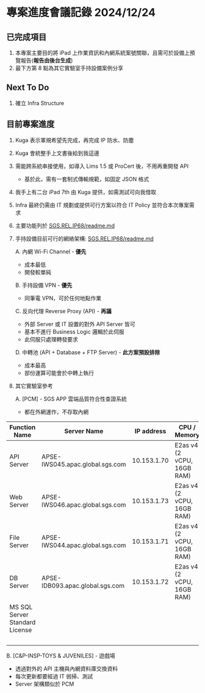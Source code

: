 # 專案進度會議記錄 2024/12/24

## 已完成項目

1. 本專案主要目的將 iPad 上作業資訊和內網系統案號關聯，且需可於設備上預覽報告(**報告由後台生成**)
2. 最下方第 8 點為其它實驗室手持設備案例分享

## Next To Do

1. 確立 Infra Structure

## 目前專案進度

1. Kuga 表示軍規希望先完成，再完成 IP 防水、防塵
2. Kuga 會統整手上文書後給到我這邊
3. 需能跨系統串接使用，如導入 Lims 1.5 或 ProCert 後，不用再重開發 API
   - 基於此，需有一套制式傳輸規範，如固定 JSON 格式
4. 我手上有二台 iPad 7th 由 Kuga 提供，如需測試可向我借取
5. Infra 最終仍需由 IT 規劃或提供可行方案以符合 IT Policy 並符合本次專案需求
6. 主要功能列於 [SGS.REL.IP68/readme.md](../../../README.md)
7. 手持設備目前可行的網絡架構: [SGS.REL.IP68/readme.md](../../../README.md)
   
   A. 內網 Wi-Fi Channel - **優先**
   - 成本最低
   - 開發較單純

   B. 手持設備 VPN - **優先**
   - 同筆電 VPN，可於任何地點作業

   C. 反向代理 Reverse Proxy (API) - **再議**
   - 外部 Server 或 IT 設置的對外 API Server 皆可
   - 基本不進行 Business Logic 邏輯於此伺服
   - 此伺服只處理轉發要求

   D. 中轉池 (API + Database + FTP Server) - **此方案預設排除**
   - 成本最高
   - 部份運算可能會於中轉上執行

8. 其它實驗室參考

   A. [PCM] - SGS APP 雲端品質符合性查證系統
   - 都在外網運作，不存取內網

| Function Name                  | Server Name                     | IP address   | CPU / Memory               | Disk size | EUR      | NTD       | Period  |
|--------------------------------|---------------------------------|--------------|----------------------------|-----------|----------|-----------|---------|
| API Server                     | APSE-IWS045.apac.global.sgs.com | 10.153.1.70  | E2as v4 (2 vCPU, 16GB RAM) | 64GB      | 107.31   | 3,490.79  | Monthly |
| Web Server                     | APSE-IWS046.apac.global.sgs.com | 10.153.1.73  | E2as v4 (2 vCPU, 16GB RAM) | 64GB      | 107.31   | 3,490.79  | Monthly |
| File Server                    | APSE-IWS044.apac.global.sgs.com | 10.153.1.71  | E2as v4 (2 vCPU, 16GB RAM) | 256GB     | 119.64   | 3,891.89  | Monthly |
| DB Server                      | APSE-IDB093.apac.global.sgs.com | 10.153.1.72  | E2as v4 (2 vCPU, 16GB RAM) | 64GB      | 107.31   | 3,490.79  | Monthly |
| MS SQL Server Standard License |                                 |              |                            |           | 617.00   | 1,672.58  | Yearly  |
|                                |                                 |              |                            |           | 1,058.57 | 16,036.86 |         |

   B. [C&P-INSP-TOYS & JUVENILES] - 遊戲場
   - 透過對外的 API 主機與內網資料庫交換資料
   - 每次更新都要經過 IT 弱掃、測試
   - Server 架構類似於 PCM

